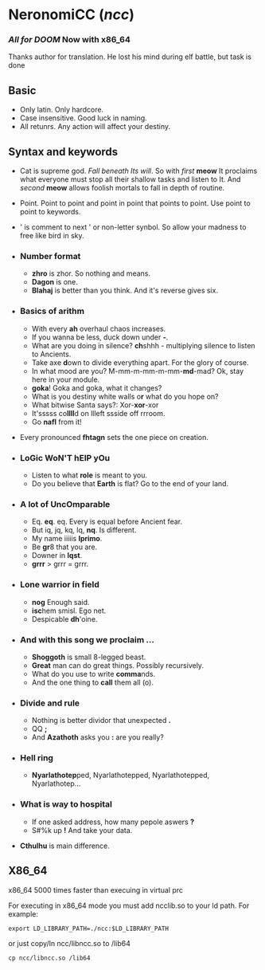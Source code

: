# NeronomiCC (*ncc*)
### *All for DOOM* Now with x86_64 ###
Thanks author for translation. He lost his mind during elf battle, but task is done
## Basic ##
+ Only latin. Only hardcore.
+ Case insensitive. Good luck in naming.
+ All retunrs. Any action will affect your destiny.

## Syntax and **keywords** ##
 
+ Cat is supreme god. *Fall beneath Its will*. So with *first* **meow** It proclaims what everyone must stop all their shallow tasks and listen to It. And *second* **meow** allows foolish mortals to fall in depth of routine.

+ Point. Point to point and point in point that points to point. Use point to point to keywords.

+ ' is comment to next ' or non-letter synbol. So allow your madness to free like bird in sky.

+ ### Number format ###
    - **zhro** is zhor. So nothing and means.
    - **Dagon** is one.
    - **Blahaj** is better than you think. And it's reverse gives six.
+ ### Basics of arithm ###
    - With every **ah** overhaul chaos increases.
    - If you wanna be less, duck down under **-**.
    - What are you doing in silence? **ch**shhh - multiplying silence to listen to Ancients.
    - Take axe **d**own to divide everything apart. For the glory of course.
    - In what mood are you? M-mm-m-mm-m-mm-**md**-mad? Ok, stay here in your module.
    - **goka**! Goka and goka, what it changes?
    - What is you destiny white walls o**r**  what do you hope on?
    - What bitwise Santa says?: Xor-**xor**-xor
    - It'sssss co**llll**d on llleft ssside off rrroom.
    - Go **nafl** from it!
+ Every pronounced **fhtagn** sets the one piece on creation.
+ ### LoGic WoN'T hElP yOu ###
    - Listen to what **role** is meant to you.
    - Do you believe that **Earth** is flat? Go to the end of your land.
+ ### A lot of UncOmparable ###
    - Eq. **eq**. eq. Every is equal before Ancient fear.
    - But iq, jq, kq, lq, **nq**. Is different.
    - My name iiiiis **lprimo**.
    - Be **gr**8 that you are.
    - Downer in **lqst**.
    - **grrr** > grrr = grrr.
+ ### Lone warrior in field ###    
    - **nog** Enough said.
    - **isc**hem smisl. Ego net.
    - Despicable **dh**'oine.    
+ ### And with this song we proclaim ... ###
    - **Shoggoth** is small 8-legged beast.
    - **Great** man can do great things. Possibly recursively.
    - What do you use to write **comma**nds.
    - And the one thing to **call** them all (o).
+ ### Divide and rule ###
    - Nothing is better dividor that unexpected **.**
    - QQ **;**
    - And **Azathoth** asks you **:** are you really?
+ ### Hell ring ###
    - **Nyarlathotep**ped, Nyarlathotepped, Nyarlathotepped, Nyarlathotep...
+ ### What is way to hospital ###
    - If one asked address, how many pepole aswers **?**
    - S#%k up **!** And take your data.
+ **Cthulhu** is main difference.

## X86_64 ##
x86_64 5000 times faster than execuing in virtual prc

For executing in x86_64 mode you must add ncclib.so to your ld path.
For example:

 `export LD_LIBRARY_PATH=./ncc:$LD_LIBRARY_PATH`

 or just copy/ln ncc/libncc.so to /lib64

 `cp ncc/libncc.so /lib64`